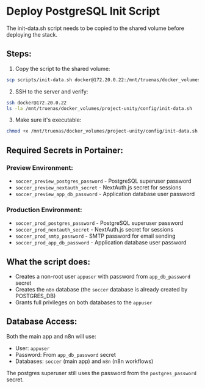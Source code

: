 # Deploy PostgreSQL Init Script

The init-data.sh script needs to be copied to the shared volume before deploying the stack.

## Steps:

1. Copy the script to the shared volume:
```bash
scp scripts/init-data.sh docker@172.20.0.22:/mnt/truenas/docker_volumes/project-unity/config/
```

2. SSH to the server and verify:
```bash
ssh docker@172.20.0.22
ls -la /mnt/truenas/docker_volumes/project-unity/config/init-data.sh
```

3. Make sure it's executable:
```bash
chmod +x /mnt/truenas/docker_volumes/project-unity/config/init-data.sh
```

## Required Secrets in Portainer:

### Preview Environment:
- `soccer_preview_postgres_password` - PostgreSQL superuser password
- `soccer_preview_nextauth_secret` - NextAuth.js secret for sessions
- `soccer_preview_app_db_password` - Application database user password

### Production Environment:
- `soccer_prod_postgres_password` - PostgreSQL superuser password
- `soccer_prod_nextauth_secret` - NextAuth.js secret for sessions
- `soccer_prod_smtp_password` - SMTP password for email sending
- `soccer_prod_app_db_password` - Application database user password

## What the script does:

- Creates a non-root user `appuser` with password from `app_db_password` secret
- Creates the `n8n` database (the `soccer` database is already created by POSTGRES_DB)
- Grants full privileges on both databases to the `appuser`

## Database Access:

Both the main app and n8n will use:
- User: `appuser`
- Password: From `app_db_password` secret
- Databases: `soccer` (main app) and `n8n` (n8n workflows)

The postgres superuser still uses the password from the `postgres_password` secret.